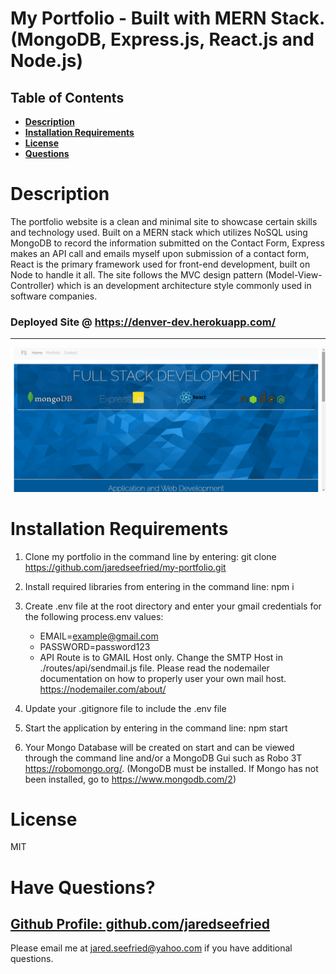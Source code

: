 # My Portfolio - Built with MERN Stack. (MongoDB, Express.js, React.js and Node.js)

## Table of Contents

- **[Description](#Description)**
- **[Installation Requirements](#Installation-Requirements)**
- **[License](#License)**
- **[Questions](#Questions)**

# Description
The portfolio website is a clean and minimal site to showcase certain skills and technology used. Built on a MERN stack which utilizes NoSQL using MongoDB to record the information submitted on the Contact Form, Express makes an API call and emails myself upon submission of a contact form, React is the primary framework used for front-end development, built on Node to handle it all. The site follows the MVC design pattern (Model-View-Controller) which is an development architecture style commonly used in software companies. 

 ### Deployed Site @ https://denver-dev.herokuapp.com/
---
 ![Jared Seefrieds Portfolio](./client/src/images/front-page.jpg)

# Installation Requirements

1. Clone my portfolio in the command line by entering: git clone https://github.com/jaredseefried/my-portfolio.git

2. Install required libraries from entering in the command line: npm i

3. Create .env file at the root directory and enter your gmail credentials for the following process.env values:
    - EMAIL=example@gmail.com
    - PASSWORD=password123
    * API Route is to GMAIL Host only. Change the SMTP Host in ./routes/api/sendmail.js file. Please read the nodemailer documentation on how to properly user your own mail host. https://nodemailer.com/about/ 

4. Update your .gitignore file to include the .env file

5. Start the application by entering in the command line: npm start

6. Your Mongo Database will be created on start and can be viewed through the command line and/or a MongoDB Gui such as Robo 3T https://robomongo.org/. (MongoDB must be installed. If Mongo has not been installed, go to https://www.mongodb.com/2)

# License

MIT

# Have Questions?

## [Github Profile: github.com/jaredseefried](https://github.com/jaredseefried "Title")

Please email me at jared.seefried@yahoo.com if you have additional questions.